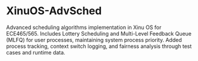 # XinuOS-AdvSched
Advanced scheduling algorithms implementation in Xinu OS for ECE465/565. Includes Lottery Scheduling and Multi-Level Feedback Queue (MLFQ) for user processes, maintaining system process priority. Added process tracking, context switch logging, and fairness analysis through test cases and runtime data.
